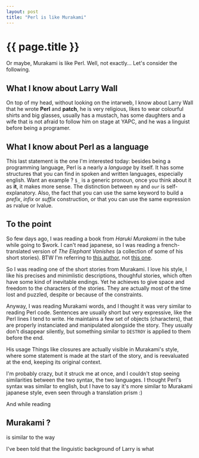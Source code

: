 ```yaml
---
layout: post
title: "Perl is like Murakami"
---
```


# {{ page.title }}

Or maybe, Murakami is like Perl. Well, not exactly... Let's consider the following.

## What I know about Larry Wall

On top of my head, without looking on the intarweb, I know about Larry Wall
that he wrote **Perl** and **patch**, he is very religious, likes to wear
colourful shirts and big glasses, usually has a mustach, has some daughters and
a wife that is not afraid to follow him on stage at YAPC, and he was a linguist
before being a programer.

## What I know about Perl as a language

This last statement is the one I'm interested today: besides being a
programming language, Perl is a nearly a *language* by itself. It has some
structures that you can find in spoken and written languages, especially
english. Want an example ? `$_` is a generic pronoun, once you think about it
as **it**, it makes more sense. The distinction between `my` and `our` is
self-explanatory. Also, the fact that you can use the same keyword to build a
*prefix*, *infix* or *suffix* construction, or that you can use the same
expression as rvalue or lvalue.

## To the point

So few days ago, I was reading a book from *Haruki Murakami* in the tube while
going to $work. I can't read japanese, so I was reading a french-translated
version of *The Elephant Vanishes* (a collection of some of his short stories).
BTW I'm referring to [this author](http://en.wikipedia.org/wiki/Haruki_Murakami),
not [this one](http://fr.wikipedia.org/wiki/Ry%C5%AB_Murakami).

So I was reading one of the short stories from Murakami. I love his style, I
like his precises and minimlistic descriptions, thoughful stories, which often
have some kind of inevitable endings. Yet he achieves to give space and freedom
to the characters of the stories. They are actually most of the time lost and
puzzled, despite or because of the constraints.

Anyway, I was reading Murakami words, and I thought it was very similar to
reading Perl code. Sentences are usually short but very expressive, like the
Perl lines I tend to write. He maintains a few set of objects (characters),
that are properly instanciated and manipulated alongside the story. They
usually don't disappear silently, but something similar to `DESTROY` is applied
to them before the end.

His usage 
Things like closures are actually visible in Murakami's style, where some
statement is made at the start of the story, and is reevaluated at the end,
keeping its original context.

I'm probably crazy, but it struck me at once, and I couldn't stop seeing
similarities between the two syntax, the two languages. I thought Perl's syntax
was similar to english, but I have to say it's more similar to Murakami
japanese style, even seen through a translation prism :)



And while reading 

## Murakami ?



is similar to the way

I've been told that the linguistic background of
Larry is what 

